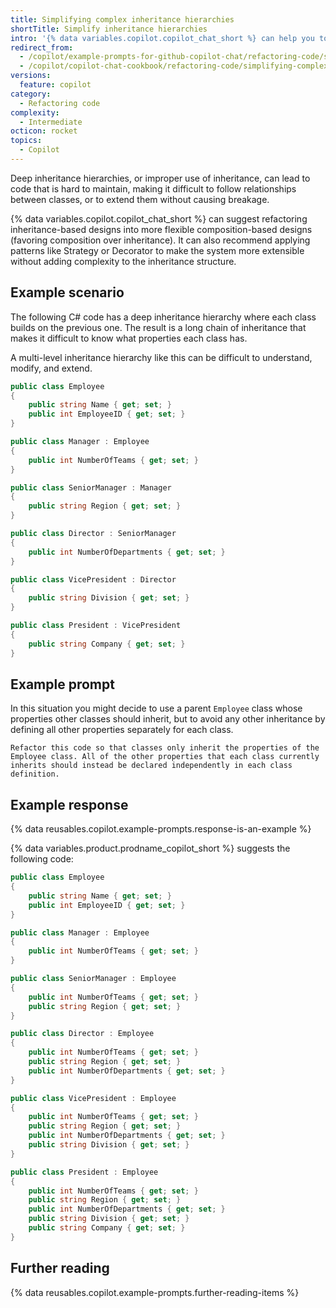 ```yaml
---
title: Simplifying complex inheritance hierarchies
shortTitle: Simplify inheritance hierarchies
intro: '{% data variables.copilot.copilot_chat_short %} can help you to refactor code to avoid classes with multiple layers of inheritance.'
redirect_from:
  - /copilot/example-prompts-for-github-copilot-chat/refactoring-code/simplifying-complex-inheritance-hierarchies
  - /copilot/copilot-chat-cookbook/refactoring-code/simplifying-complex-inheritance-hierarchies
versions:
  feature: copilot
category:
  - Refactoring code
complexity:
  - Intermediate
octicon: rocket
topics:
  - Copilot
---
```


Deep inheritance hierarchies, or improper use of inheritance, can lead to code that is hard to maintain, making it difficult to follow relationships between classes, or to extend them without causing breakage.

{% data variables.copilot.copilot_chat_short %} can suggest refactoring inheritance-based designs into more flexible composition-based designs (favoring composition over inheritance). It can also recommend applying patterns like Strategy or Decorator to make the system more extensible without adding complexity to the inheritance structure.

## Example scenario

The following C# code has a deep inheritance hierarchy where each class builds on the previous one. The result is a long chain of inheritance that makes it difficult to know what properties each class has.

A multi-level inheritance hierarchy like this can be difficult to understand, modify, and extend.

```csharp
public class Employee
{
    public string Name { get; set; }
    public int EmployeeID { get; set; }
}

public class Manager : Employee
{
    public int NumberOfTeams { get; set; }
}

public class SeniorManager : Manager
{
    public string Region { get; set; }
}

public class Director : SeniorManager
{
    public int NumberOfDepartments { get; set; }
}

public class VicePresident : Director
{
    public string Division { get; set; }
}

public class President : VicePresident
{
    public string Company { get; set; }
}
```

## Example prompt

In this situation you might decide to use a parent `Employee` class whose properties other classes should inherit, but to avoid any other inheritance by defining all other properties separately for each class.

`Refactor this code so that classes only inherit the properties of the Employee class. All of the other properties that each class currently inherits should instead be declared independently in each class definition.`

## Example response

{% data reusables.copilot.example-prompts.response-is-an-example %}

{% data variables.product.prodname_copilot_short %} suggests the following code:

```csharp
public class Employee
{
    public string Name { get; set; }
    public int EmployeeID { get; set; }
}

public class Manager : Employee
{
    public int NumberOfTeams { get; set; }
}

public class SeniorManager : Employee
{
    public int NumberOfTeams { get; set; }
    public string Region { get; set; }
}

public class Director : Employee
{
    public int NumberOfTeams { get; set; }
    public string Region { get; set; }
    public int NumberOfDepartments { get; set; }
}

public class VicePresident : Employee
{
    public int NumberOfTeams { get; set; }
    public string Region { get; set; }
    public int NumberOfDepartments { get; set; }
    public string Division { get; set; }
}

public class President : Employee
{
    public int NumberOfTeams { get; set; }
    public string Region { get; set; }
    public int NumberOfDepartments { get; set; }
    public string Division { get; set; }
    public string Company { get; set; }
}
```

## Further reading

{% data reusables.copilot.example-prompts.further-reading-items %}
